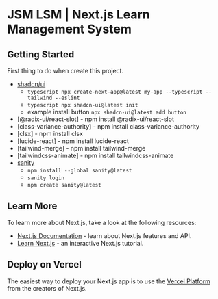 # JSM LSM | Next.js Learn Management System

<!-- Foto Section -->

## Getting Started

First thing to do when create this project.

- [shadcn/ui](https://ui.shadcn.com/docs/installation/next)
  - `typescript npx create-next-app@latest my-app --typescript --tailwind --eslint `
  - `typescript npx shadcn-ui@latest init `
  - example install button `npx shadcn-ui@latest add button`
- [@radix-ui/react-slot] - npm install @radix-ui/react-slot
- [class-variance-authority] - npm install class-variance-authority
- [clsx] - npm install clsx
- [lucide-react] - npm install lucide-react
- [tailwind-merge] - npm install tailwind-merge
- [tailwindcss-animate] - npm install tailwindcss-animate
- [sanity](https://www.sanity.io/docs/cli)
  - `npm install --global sanity@latest`
  - `sanity login`
  - `npm create sanity@latest`

## Learn More

To learn more about Next.js, take a look at the following resources:

- [Next.js Documentation](https://nextjs.org/docs) - learn about Next.js features and API.
- [Learn Next.js](https://nextjs.org/learn) - an interactive Next.js tutorial.

## Deploy on Vercel

The easiest way to deploy your Next.js app is to use the [Vercel Platform](https://vercel.com/new?utm_medium=default-template&filter=next.js&utm_source=create-next-app&utm_campaign=create-next-app-readme) from the creators of Next.js.
